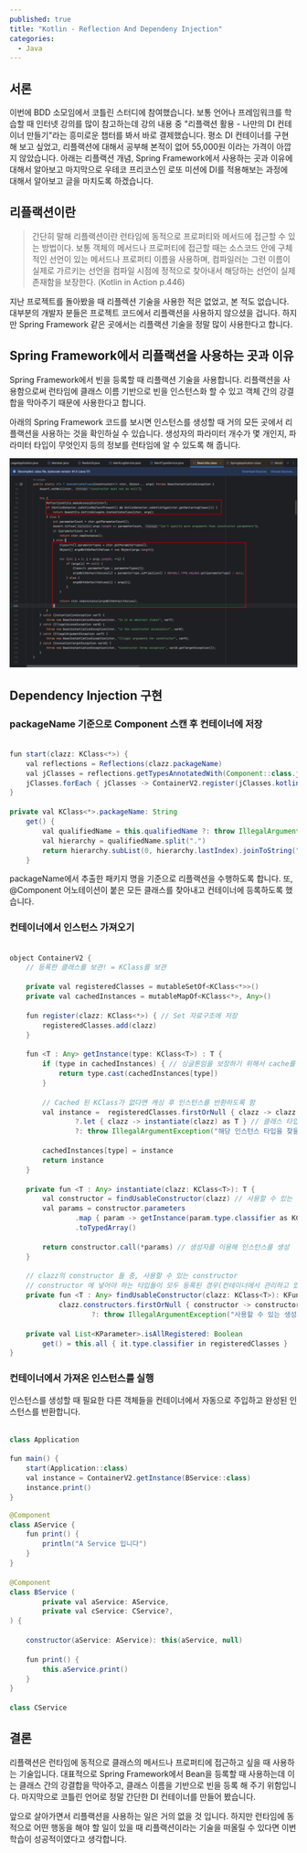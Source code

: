 ```yaml
---
published: true
title: "Kotlin - Reflection And Dependeny Injection"
categories:
  - Java
---
```


## 서론

이번에 BDD 소모임에서 코틀린 스터디에 참여했습니다. 보통 언어나 프레임워크를 학습할 때 인터넷 강의를 많이 참고하는데 강의 내용 중 "리플랙션 활용 - 나만의 DI 컨테이너 만들기"라는 흥미로운 챕터를 봐서 바로 결제했습니다. 평소 DI 컨테이너를 구현 해 보고 싶었고, 리플랙션에 대해서 공부해 본적이 없어 55,000원 이라는 가격이 아깝지 않았습니다. 아래는 리플랙션 개념, Spring Framework에서 사용하는 곳과 이유에 대해서 알아보고 마지막으로 우테코 프리코스인 로또 미션에 DI를 적용해보는 과정에 대해서 알아보고 글을 마치도록 하겠습니다.


## 리플랙션이란

> 간단히 말해 리플랙션이란 런타임에 동적으로 프로퍼티와 메서드에 접근할 수 있는 방법이다. 보통 객체의 메서드나 프로퍼티에 접근할 때는 소스코드 안에 구체적인 선언이 있는 메서드나 프로퍼티 이름을 사용하며, 컴파일러는 그런 이름이 실제로 가르키는 선언을 컴파일 시점에 정적으로 찾아내서 해당하는 선언이 실제 존재함을 보장한다. (Kotlin in Action p.446)

지난 프로젝트를 돌아봤을 때 리플렉션 기술을 사용한 적은 없었고, 본 적도 없습니다. 대부분의 개발자 분들은 프로젝트 코드에서 리플랙션을 사용하지 않으셨을 겁니다. 하지만 Spring Framework 같은 곳에서는 리플랙션 기술을 정말 많이 사용한다고 합니다.

## Spring Framework에서 리플랙션을 사용하는 곳과 이유

Spring Framework에서 빈을 등록할 때 리플랙션 기술을 사용합니다. 리플랙션을 사용함으로써 런타임에 클래스 이름 기반으로 빈을 인스턴스화 할 수 있고 객체 간의 강결합을 막아주기 때문에 사용한다고 합니다. 

아래의 Spring Framework 코드를 보시면 인스턴스를 생성할 때 거의 모든 곳에서 리플랙션을 사용하는 것을 확인하실 수 있습니다. 생성자의 파라미터 개수가 몇 개인지, 파라미터 타입이 무엇인지 등의 정보를 런타임에 알 수 있도록 해 줍니다.

![Relfection 이미지](https://github.com/02ggang9/02ggang9.github.io/blob/master/_posts/images/java/kt/reflection/reflection1.png?raw=true)

## Dependency Injection 구현

### packageName 기준으로 Component 스캔 후 컨테이너에 저장

~~~java

fun start(clazz: KClass<*>) {
    val reflections = Reflections(clazz.packageName)
    val jClasses = reflections.getTypesAnnotatedWith(Component::class.java)
    jClasses.forEach { jClasses -> ContainerV2.register(jClasses.kotlin) }
}

private val KClass<*>.packageName: String
    get() {
        val qualifiedName = this.qualifiedName ?: throw IllegalArgumentException("익명 객체입니다!")
        val hierarchy = qualifiedName.split(".")
        return hierarchy.subList(0, hierarchy.lastIndex).joinToString(".")
    }
~~~

packageName에서 추출한 패키지 명을 기준으로 리플랙션을 수행하도록 합니다. 또, @Component 어노테이션이 붙은 모든 클래스를 찾아내고 컨테이너에 등록하도록 했습니다.


### 컨테이너에서 인스턴스 가져오기

~~~java

object ContainerV2 {
    // 등록한 클래스를 보관! = KClass를 보관

    private val registeredClasses = mutableSetOf<KClass<*>>()
    private val cachedInstances = mutableMapOf<KClass<*>, Any>()

    fun register(clazz: KClass<*>) { // Set 자료구조에 저장
        registeredClasses.add(clazz)
    }

    fun <T : Any> getInstance(type: KClass<T>) : T {
        if (type in cachedInstances) { // 싱글톤임을 보장하기 위해서 cache를 사용
            return type.cast(cachedInstances[type])
        }

        // Cached 된 KClass가 없다면 캐싱 후 인스턴스를 반환하도록 함
        val instance =  registeredClasses.firstOrNull { clazz -> clazz == type } // 컨테이너에 가져오고 싶은 클래스 타입이 있는지 확인
                ?.let { clazz -> instantiate(clazz) as T } // 클래스 타입이 있다면 리플랙션을 사용해 인스턴스를 반환하도록 함
                ?: throw IllegalArgumentException("해당 인스턴스 타입을 찾을 수 없습니다.") // 컨테이너에 가져오고 싶은 클래스 타입이 없는 경우 예외를 던지도록 함

        cachedInstances[type] = instance
        return instance
    }

    private fun <T : Any> instantiate(clazz: KClass<T>): T {
        val constructor = findUsableConstructor(clazz) // 사용할 수 있는 생성자가 있는지 확인 함
        val params = constructor.parameters
                .map { param -> getInstance(param.type.classifier as KClass<*>) } // 인스턴스를 생성하기 위해 필요한 모든 클래스를 가져옴
                .toTypedArray()

        return constructor.call(*params) // 생성자를 이용해 인스턴스를 생성
    }

    // clazz의 constructor 들 중, 사용할 수 있는 constructor
    // constructor 에 넣어야 하는 타입들이 모두 등록된 경우(컨테이너에서 관리하고 있는 경우를 의미)
    private fun <T : Any> findUsableConstructor(clazz: KClass<T>): KFunction<T> =
            clazz.constructors.firstOrNull { constructor -> constructor.parameters.isAllRegistered } // Constructor의 파라미터의 타입이 컨테이너에 등록되었는지 확인함.
                    ?: throw IllegalArgumentException("사용할 수 있는 생성자가 없습니다") // 만약 생성자의 파라미터 타입들이 컨테이너에서 관리되고 있지 않으면 예외를 발생하도록 함

    private val List<KParameter>.isAllRegistered: Boolean
        get() = this.all { it.type.classifier in registeredClasses }
}

~~~

### 컨테이너에서 가져온 인스턴스를 실행

인스턴스를 생성할 때 필요한 다른 객체들을 컨테이너에서 자동으로 주입하고 완성된 인스턴스를 반환합니다.

~~~java

class Application

fun main() {
    start(Application::class)
    val instance = ContainerV2.getInstance(BService::class)
    instance.print()
}
~~~

~~~java
@Component
class AService {
    fun print() {
        println("A Service 입니다")
    }
}

@Component
class BService (
        private val aService: AService,
        private val cService: CService?,
) {

    constructor(aService: AService): this(aService, null)

    fun print() {
        this.aService.print()
    }
}

class CService
~~~

## 결론

리플랙션은 런타임에 동적으로 클래스의 메서드나 프로퍼티에 접근하고 싶을 때 사용하는 기술입니다. 대표적으로 Spring Framework에서 Bean을 등록할 때 사용하는데 이는 클래스 간의 강결합을 막아주고, 클래스 이름을 기반으로 빈을 등록 해 주기 위함입니다. 마지막으로 코틀린 언어로 정말 간단한 DI 컨테이너를 만들어 봤습니다.

앞으로 살아가면서 리플랙션을 사용하는 일은 거의 없을 것 입니다. 하지만 런타임에 동적으로 어떤 행동을 해야 할 일이 있을 때 리플랙션이라는 기술을 떠올릴 수 있다면 이번 학습이 성공적이였다고 생각합니다.

